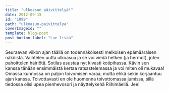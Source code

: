 ```yaml
---
title: "ulkoasun päivittelyä!"
date: 2012-09-15
id: "1099"
path: "ulkoasun-paivittelya"
coverImageId: ""
template: blog-post
post_button_label: "Lue lisää"
---
```


Seuraavan viikon ajan täällä on todennäköisesti melkoisen epämääräisen näköistä. Vaihtelen uutta ulkoasua ja se voi viedä hetken (ja hermot), joten pahoittelen häiriötä. Sotilas asustaa nyt kivasti kotipihassa. Kävin sen kanssa tänään ensimmäistä kertaa ratsastelemassa ja voi miten oli mukavaa! Omassa kunnossa on paljon toivomisen varaa, mutta ehkä sekin korjaantuu ajan kanssa. Toivottavasti en ole huomenna toivottomassa jumissa, sillä tiedossa olisi upea pienhevosori ja näyttelykehä Riihimäellä. Jee!
